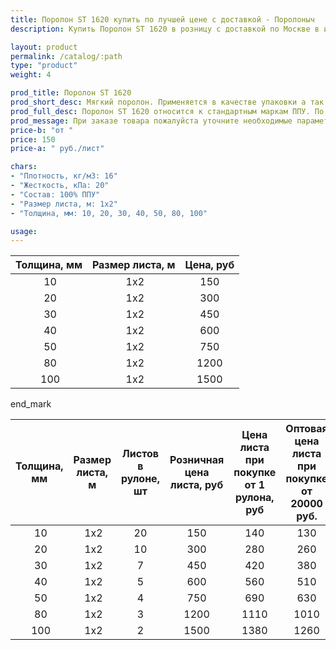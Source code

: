 ```yaml
---
title: Поролон ST 1620 купить по лучшей цене с доставкой - Поролоныч
description: Купить Поролон ST 1620 в розницу с доставкой по Москве в интернет-магазине Поролоныча.

layout: product
permalink: /catalog/:path
type: "product"
weight: 4

prod_title: Поролон ST 1620
prod_short_desc: Мягкий поролон. Применяется в качестве упаковки а так же для изготовления подголовников, боковин и спинок мягкой мебели.
prod_full_desc: Поролон ST 1620 относится к стандартным маркам ППУ. По соотношению цена-качество не имеет аналогов. Используется в качестве упаковки, обивки мебели, акустики.
prod_message: При заказе товара пожалуйста уточните необходимые параметры (толщина и количество листов).
price-b: "от "
price: 150
price-a: " руб./лист"

chars:
- "Плотность, кг/м3: 16"
- "Жесткость, кПа: 20"
- "Состав: 100% ППУ"
- "Размер листа, м: 1х2"
- "Толщина, мм: 10, 20, 30, 40, 50, 80, 100"

usage:
---
```

| Толщина, мм | Размер листа, м |Цена, руб
|:-----------:|:---------------:|:--------:|
 10| 1х2|150
 20| 1х2|300
 30| 1х2|450
 40| 1х2|600
 50| 1х2|750
 80| 1х2|1200
 100| 1х2|1500

end_mark

| Толщина, мм | Размер листа, м | Листов в рулоне, шт | Розничная цена листа, руб | Цена листа при покупке от 1 рулона, руб | Оптовая цена листа при покупке от 20000 руб. |
|:-----------:|:---------------:|:-------------------:|:---------------------------:|:-----------------------------------------:|:----------------------------------------------:|
 10| 1х2|20|150|140|130
 20| 1х2|10|300|280|260
 30| 1х2|7|450|420|380
 40| 1х2|5|600|560|510
 50| 1х2|4|750|690|630
 80| 1х2|3|1200|1110|1010
 100| 1х2|2|1500|1380|1260